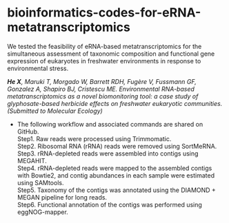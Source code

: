 # bioinformatics-codes-for-eRNA-metatranscriptomics

We tested the feasibility of eRNA-based metatranscriptomics for the simultaneous assessment of taxonomic composition and functional gene expression of eukaryotes in freshwater environments in response to environmental stress.

***He X**, Maruki T, Morgado W, Barrett RDH, Fugère V, Fussmann GF, Gonzalez A, Shapiro BJ, Cristescu ME. Environmental RNA-based metatranscriptomics as a novel biomonitoring tool: a case study of glyphosate-based herbicide effects on freshwater eukaryotic communities. (Submitted to Molecular Ecology)*

- The following workflow and associated commands are shared on GitHub.<br>
Step1. Raw reads were processed using Trimmomatic.<br>
Step2. Ribosomal RNA (rRNA) reads were removed using SortMeRNA.<br>
Step3. rRNA-depleted reads were assembled into contigs using MEGAHIT.<br>
Step4. rRNA-depleted reads were mapped to the assembled contigs with Bowtie2, and contig abundances in each sample were estimated using SAMtools.<br>
Step5. Taxonomy of the contigs was annotated using the DIAMOND + MEGAN pipeline for long reads.<br>
Step6. Functional annotation of the contigs was performed using eggNOG-mapper.

